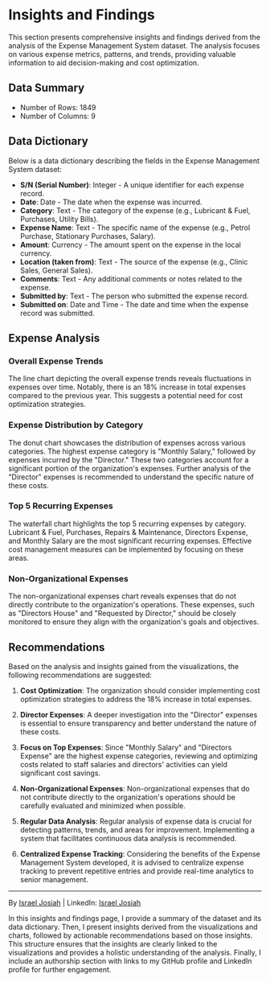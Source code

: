 # Insights and Findings

This section presents comprehensive insights and findings derived from the analysis of the Expense Management System dataset. The analysis focuses on various expense metrics, patterns, and trends, providing valuable information to aid decision-making and cost optimization.

## Data Summary

- Number of Rows: 1849
- Number of Columns: 9

## Data Dictionary

Below is a data dictionary describing the fields in the Expense Management System dataset:

- **S/N (Serial Number)**: Integer - A unique identifier for each expense record.
- **Date**: Date - The date when the expense was incurred.
- **Category**: Text - The category of the expense (e.g., Lubricant & Fuel, Purchases, Utility Bills).
- **Expense Name**: Text - The specific name of the expense (e.g., Petrol Purchase, Stationary Purchases, Salary).
- **Amount**: Currency - The amount spent on the expense in the local currency.
- **Location (taken from)**: Text - The source of the expense (e.g., Clinic Sales, General Sales).
- **Comments**: Text - Any additional comments or notes related to the expense.
- **Submitted by**: Text - The person who submitted the expense record.
- **Submitted on**: Date and Time - The date and time when the expense record was submitted.

## Expense Analysis

### Overall Expense Trends

The line chart depicting the overall expense trends reveals fluctuations in expenses over time. Notably, there is an 18% increase in total expenses compared to the previous year. This suggests a potential need for cost optimization strategies.

### Expense Distribution by Category

The donut chart showcases the distribution of expenses across various categories. The highest expense category is "Monthly Salary," followed by expenses incurred by the "Director." These two categories account for a significant portion of the organization's expenses. Further analysis of the "Director" expenses is recommended to understand the specific nature of these costs.

### Top 5 Recurring Expenses

The waterfall chart highlights the top 5 recurring expenses by category. Lubricant & Fuel, Purchases, Repairs & Maintenance, Directors Expense, and Monthly Salary are the most significant recurring expenses. Effective cost management measures can be implemented by focusing on these areas.

### Non-Organizational Expenses

The non-organizational expenses chart reveals expenses that do not directly contribute to the organization's operations. These expenses, such as "Directors House" and "Requested by Director," should be closely monitored to ensure they align with the organization's goals and objectives.

## Recommendations

Based on the analysis and insights gained from the visualizations, the following recommendations are suggested:

1. **Cost Optimization**: The organization should consider implementing cost optimization strategies to address the 18% increase in total expenses.

2. **Director Expenses**: A deeper investigation into the "Director" expenses is essential to ensure transparency and better understand the nature of these costs.

3. **Focus on Top Expenses**: Since "Monthly Salary" and "Directors Expense" are the highest expense categories, reviewing and optimizing costs related to staff salaries and directors' activities can yield significant cost savings.

4. **Non-Organizational Expenses**: Non-organizational expenses that do not contribute directly to the organization's operations should be carefully evaluated and minimized when possible.

5. **Regular Data Analysis**: Regular analysis of expense data is crucial for detecting patterns, trends, and areas for improvement. Implementing a system that facilitates continuous data analysis is recommended.

6. **Centralized Expense Tracking**: Considering the benefits of the Expense Management System developed, it is advised to centralize expense tracking to prevent repetitive entries and provide real-time analytics to senior management.

---

By [Israel Josiah](https://www.linkedin.com/in/israeljosiah/) | LinkedIn: [Israel Josiah](https://www.linkedin.com/in/israeljosiah/)

In this insights and findings page, I provide a summary of the dataset and its data dictionary. Then, I present insights derived from the visualizations and charts, followed by actionable recommendations based on those insights. This structure ensures that the insights are clearly linked to the visualizations and provides a holistic understanding of the analysis. Finally, I include an authorship section with links to my GitHub profile and LinkedIn profile for further engagement.